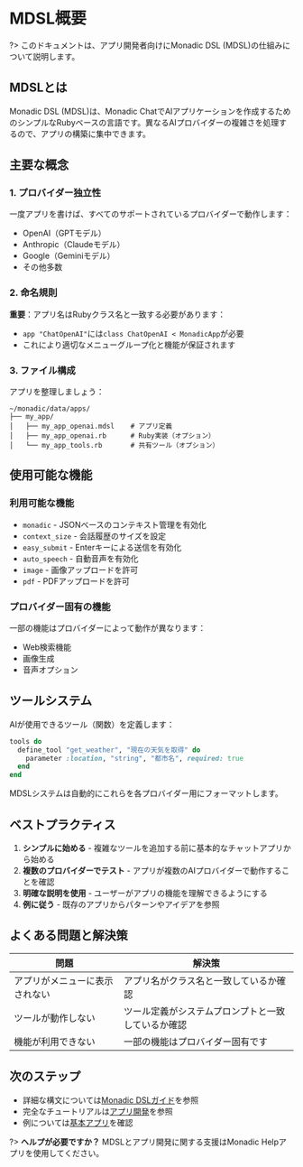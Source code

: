 # MDSL概要

?> このドキュメントは、アプリ開発者向けにMonadic DSL (MDSL)の仕組みについて説明します。

## MDSLとは

Monadic DSL (MDSL)は、Monadic ChatでAIアプリケーションを作成するためのシンプルなRubyベースの言語です。異なるAIプロバイダーの複雑さを処理するので、アプリの構築に集中できます。

## 主要な概念

### 1. プロバイダー独立性
一度アプリを書けば、すべてのサポートされているプロバイダーで動作します：
- OpenAI（GPTモデル）
- Anthropic（Claudeモデル）  
- Google（Geminiモデル）
- その他多数

### 2. 命名規則
**重要**：アプリ名はRubyクラス名と一致する必要があります：
- `app "ChatOpenAI"`には`class ChatOpenAI < MonadicApp`が必要
- これにより適切なメニューグループ化と機能が保証されます

### 3. ファイル構成
アプリを整理しましょう：
```
~/monadic/data/apps/
├── my_app/
│   ├── my_app_openai.mdsl    # アプリ定義
│   ├── my_app_openai.rb      # Ruby実装（オプション）
│   └── my_app_tools.rb       # 共有ツール（オプション）
```

## 使用可能な機能

### 利用可能な機能
- `monadic` - JSONベースのコンテキスト管理を有効化
- `context_size` - 会話履歴のサイズを設定
- `easy_submit` - Enterキーによる送信を有効化
- `auto_speech` - 自動音声を有効化
- `image` - 画像アップロードを許可
- `pdf` - PDFアップロードを許可

### プロバイダー固有の機能
一部の機能はプロバイダーによって動作が異なります：
- Web検索機能
- 画像生成
- 音声オプション

## ツールシステム

AIが使用できるツール（関数）を定義します：
```ruby
tools do
  define_tool "get_weather", "現在の天気を取得" do
    parameter :location, "string", "都市名", required: true
  end
end
```

MDSLシステムは自動的にこれらを各プロバイダー用にフォーマットします。

## ベストプラクティス

1. **シンプルに始める** - 複雑なツールを追加する前に基本的なチャットアプリから始める
2. **複数のプロバイダーでテスト** - アプリが複数のAIプロバイダーで動作することを確認
3. **明確な説明を使用** - ユーザーがアプリの機能を理解できるようにする
4. **例に従う** - 既存のアプリからパターンやアイデアを参照

## よくある問題と解決策

| 問題 | 解決策 |
|------|--------|
| アプリがメニューに表示されない | アプリ名がクラス名と一致しているか確認 |
| ツールが動作しない | ツール定義がシステムプロンプトと一致しているか確認 |
| 機能が利用できない | 一部の機能はプロバイダー固有です |

## 次のステップ

- 詳細な構文については[Monadic DSLガイド](./monadic_dsl.md)を参照
- 完全なチュートリアルは[アプリ開発](./develop_apps.md)を参照
- 例については[基本アプリ](../basic-usage/basic-apps.md)を確認

?> **ヘルプが必要ですか？** MDSLとアプリ開発に関する支援はMonadic Helpアプリを使用してください。